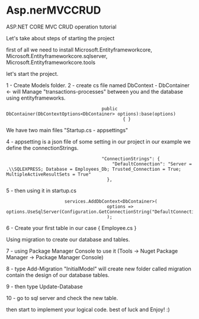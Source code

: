 # Asp.nerMVCCRUD
ASP.NET CORE MVC CRUD operation tutorial

Let's take about steps of starting the project 

first of all we need to install Microsoft.Entityframeworkcore, Microsoft.Entityframeworkcore.sqlserver, Microsoft.Entityframeworkcore.tools

let's start the project.

1 - Create Models folder.
2 - create cs file named DbContext - DbContainer <- will Manage "transactions-processes" between you and the database using entityframeworks.

                                        public DbContainer(DbContextOptions<DbContainer> options):base(options)
                                                { }
                                                
                                                
We have two main files "Startup.cs - appsettings" 


4 - appsetting is a json file of some setting in our project in our example we define the connectionStrings.

                                        "ConnectionStrings": {
                                            "DefaultConnection": "Server = .\\SQLEXPRESS; Database = Employees_Db; Trusted_Connection = True; MultipleActiveResultSets = True"
                                          },

5 - then using it in startup.cs 

                          services.AddDbContext<DbContainer>(
                                          options => options.UseSqlServer(Configuration.GetConnectionString("DefaultConnection"))
                                          );
                                          
6 - Create your first table in our case { Employee.cs }

Using migration to create our database and tables.

7 - using Package Manager Console to use it (Tools -> Nuget Package Manager -> Package Manager Console)

8 - type Add-Migration "InitialModel" will create new folder called migration contain the design of our database tables.

9 - then type Update-Database 

10 - go to sql server and check the new table.

then start to implement your logical code.
best of luck and Enjoy! :) 
